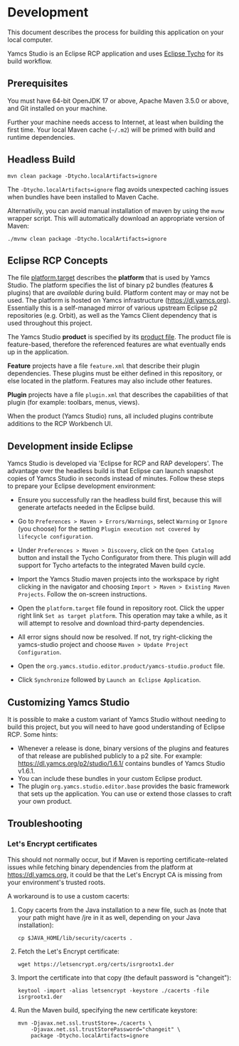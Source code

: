 # Development

This document describes the process for building this application on your local computer.

Yamcs Studio is an Eclipse RCP application and uses [Eclipse Tycho](https://www.eclipse.org/tycho/) for its build workflow.


## Prerequisites

You must have 64-bit OpenJDK 17 or above, Apache Maven 3.5.0 or above, and Git installed on your machine.

Further your machine needs access to Internet, at least when building the first time. Your local Maven cache (`~/.m2`) will be primed with build and runtime dependencies.


## Headless Build

```
mvn clean package -Dtycho.localArtifacts=ignore
```

The `-Dtycho.localArtifacts=ignore` flag avoids unexpected caching issues when bundles have been installed to Maven Cache.

Alternativily, you can avoid manual installation of maven by using the `mvnw` wrapper script. This will automatically download an appropriate version of Maven:
```
./mvnw clean package -Dtycho.localArtifacts=ignore
```


## Eclipse RCP Concepts

The file [platform.target](../platform.target) describes the **platform** that is used by Yamcs Studio. The platform specifies the list of binary p2 bundles (features & plugins) that are *available* during build. Platform content may or may not be used. The platform is hosted on Yamcs infrastructure (https://dl.yamcs.org). Essentially this is a self-managed mirror of various upstream Eclipse p2 repositories (e.g. Orbit), as well as the Yamcs Client dependency that is used throughout this project.

The Yamcs Studio **product** is specified by its [product file](../org.yamcs.studio.editor.product/yamcs-studio.product). The product file is feature-based, therefore the referenced features are what eventually ends up in the application.

**Feature** projects have a file `feature.xml` that describe their plugin dependencies. These plugins must be either defined in this repository, or else located in the platform. Features may also include other features.

**Plugin** projects have a file `plugin.xml` that describes the capabilities of that plugin (for example: toolbars, menus, views).

When the product (Yamcs Studio) runs, all included plugins contribute additions to the RCP Workbench UI.


## Development inside Eclipse

Yamcs Studio is developed via 'Eclipse for RCP and RAP developers'. The advantage over the headless build is that Eclipse can launch snapshot copies of Yamcs Studio in seconds instead of minutes. Follow these steps to prepare your Eclipse development environment:

- Ensure you successfully ran the headless build first, because this will generate artefacts needed in the Eclipse build.

- Go to `Preferences > Maven > Errors/Warnings`, select `Warning` or `Ignore` (you choose) for the setting `Plugin execution not covered by lifecycle configuration`.

- Under `Preferences > Maven > Discovery`, click on the `Open Catalog` button and install the Tycho Configurator from there. This plugin will add support for Tycho artefacts to the integrated Maven build cycle.

- Import the Yamcs Studio maven projects into the workspace by right clicking in the navigator and choosing `Import > Maven > Existing Maven Projects`. Follow the on-screen instructions.

- Open the `platform.target` file found in repository root. Click the upper right link `Set as target platform`. This operation may take a while, as it will attempt to resolve and download third-party dependencies.

- All error signs should now be resolved. If not, try right-clicking the yamcs-studio project and choose `Maven > Update Project Configuration`.

- Open the `org.yamcs.studio.editor.product/yamcs-studio.product` file.

- Click `Synchronize` followed by `Launch an Eclipse Application`.



## Customizing Yamcs Studio

It is possible to make a custom variant of Yamcs Studio without needing to build this project, but you will need to have good understanding of Eclipse RCP. Some hints:

* Whenever a release is done, binary versions of the plugins and features of that release are published publicly to a p2 site. For example: https://dl.yamcs.org/p2/studio/1.6.1/ contains bundles of Yamcs Studio v1.6.1.
* You can include these bundles in your custom Eclipse product.
* The plugin `org.yamcs.studio.editor.base` provides the basic framework that sets up the application. You can use or extend those classes to craft your own product.


## Troubleshooting

### Let's Encrypt certificates

This should not normally occur, but if Maven is reporting certificate-related issues while fetching binary dependencies from the platform at https://dl.yamcs.org, it could be that the Let's Encrypt CA is missing from your environment's trusted roots.

A workaround is to use a custom cacerts:

1. Copy cacerts from the Java installation to a new file, such as (note that your path might have /jre in it as well, depending on your Java installation):
   ```
   cp $JAVA_HOME/lib/security/cacerts .
   ```
2. Fetch the Let's Encrypt certificate:
   ```
   wget https://letsencrypt.org/certs/isrgrootx1.der
   ```
3. Import the certificate into that copy (the default password is "changeit"):
   ```
   keytool -import -alias letsencrypt -keystore ./cacerts -file isrgrootx1.der
   ```
4. Run the Maven build, specifying the new certificate keystore:
   ```
   mvn -Djavax.net.ssl.trustStore=./cacerts \
       -Djavax.net.ssl.trustStorePassword="changeit" \
       package -Dtycho.localArtifacts=ignore
   ```

